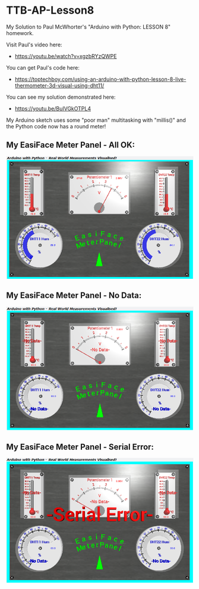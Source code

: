 # TTB-AP-Lesson8
My Solution to Paul McWhorter's "Arduino with Python: LESSON 8" homework.

Visit Paul's video here:
 - https://youtu.be/watch?v=xgzbRYzQWPE

You can get Paul's code here:
 - https://toptechboy.com/using-an-arduino-with-python-lesson-8-live-thermometer-3d-visual-using-dht11/

You can see my solution demonstrated here:
 - https://youtu.be/BuIVGkOTPL4

My Arduino sketch uses some "poor man" multitasking with "millis()" and the Python code now has a round meter!

## My EasiFace Meter Panel - All OK:
![](myMetersL8-OK.png)

## My EasiFace Meter Panel - No Data:
![](myMetersL8-NoData.png)

## My EasiFace Meter Panel - Serial Error:
![](myMetersL8-ERROR.png)
